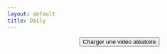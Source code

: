 ```yaml
---
layout: default
title: Daily
---
```


  
  <center>
  <button onclick="loadRandomVideo()">Charger une vidéo aléatoire</button>
  <div id="iframeContainer" style="margin-top: 20px;"></div>
  </center>

  <script>
    async function loadRandomVideo() {
      const iframeContainer = document.getElementById("iframeContainer");
      iframeContainer.innerHTML = "<p>Chargement...</p>";

      try {
        const response = await fetch("https://api.dailymotion.com/videos?limit=50&fields=id,title&sort=random");
        const data = await response.json();

        if (data.list.length > 0) {
          const randomIndex = Math.floor(Math.random() * data.list.length);
          const video = data.list[randomIndex];

          const embedUrl = `https://www.dailymotion.com/embed/video/${video.id}`;
          const iframeHTML = `
           <iframe 
              id="dmPlayer"
              frameborder="0"
              width="560"
              height="315"
              src="${embedUrl}"
              allow="autoplay"
              allowfullscreen
            ></iframe>
          `;
          iframeContainer.innerHTML = iframeHTML;
        } else {
          iframeContainer.innerHTML = "<p>Aucune vidéo trouvée.</p>";
        }
      } catch (error) {
        iframeContainer.innerHTML = "<p>Erreur lors du chargement de la vidéo.</p>";
        console.error(error);
      }
    }
    loadRandomVideo()
  </script>


